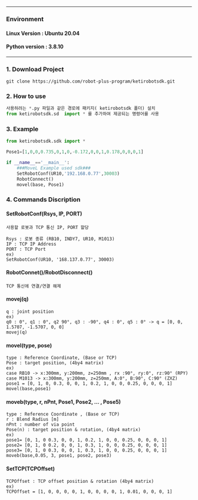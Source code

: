 ***

### Environment

#### Linux Version : Ubuntu 20.04
#### Python version : 3.8.10

***

### 1. Download Project
~~~
git clone https://github.com/robot-plus-program/ketirobotsdk.git
~~~

### 2. How to use
``` python
사용하려는 *.py 파일과 같은 경로에 패키지( ketirobotsdk 폴더) 설치
from ketirobotsdk.sd  import * 를 추가하여 제공되는 명령어를 사용
```

### 3. Example
``` python
from ketirobotsdk.sdk import *

Pose1=[1,0,0,0.735,0,1,0,-0.172,0,0,1,0.178,0,0,0,1]

if __name__=='__main__':    
    ###MoveL Example used sdk###
    SetRobotConf(UR10,'192.168.0.77',30003)
    RobotConnect()
    movel(base, Pose1)
```

### 4. Commands Discription

#### SetRobotConf(Rsys, IP, PORT)
```
사용할 로봇과 TCP 통신 IP, PORT 할당

Rsys : 로봇 종류 (RB10, INDY7, UR10, M1013)
IP : TCP IP Address
PORT : TCP Port
ex) 
SetRobotConf(UR10, '168.137.0.77', 30003)
```

#### RobotConnet()/RobotDisconnect()
```
TCP 통신에 연결/연결 해제
```

#### movej(q)
```
q : joint position
ex)  
q0 : 0°, q1 : 0°, q2 90°, q3 : -90°, q4 : 0°, q5 : 0° -> q = [0, 0, 1.5707, -1.5707, 0, 0]
movej(q)
```

#### movel(type, pose)
```
type : Reference Coordinate, (Base or TCP)
Pose : target position, (4by4 matrix)
ex) 
case RB10 -> x:300mm, y:200mm, z=250mm , rx :90°, ry:0°, rz:90° (RPY)
case M1013 -> x:300mm, y:200mm, z=250mm, A:0°, B:90°, C:90° (ZXZ)
pose1 = [0, 1, 0, 0.3, 0, 0, 1, 0.2, 1, 0, 0, 0.25, 0, 0, 0, 1]
movel(base,pose1)
```

#### moveb(type, r, nPnt, Pose1, Pose2, ... , Pose5)
```
type : Reference Coordinate , (Base or TCP)
r : Blend Radius [m]
nPnt : number of via point
Pose(n) : target position & rotation, (4by4 matrix)
ex)
pose1= [0, 1, 0 0.3, 0, 0, 1, 0.2, 1, 0, 0, 0.25, 0, 0, 0, 1]
pose2= [0, 1, 0 0.2, 0, 0, 1, 0.3, 1, 0, 0, 0.25, 0, 0, 0, 1]
pose3= [0, 1, 0 0.3, 0, 0, 1, 0.3, 1, 0, 0, 0.25, 0, 0, 0, 1]
moveb(base,0.05, 3, pose1, pose2, pose3)
```

#### SetTCP(TCPOffset)
```
TCPOffset : TCP offset position & rotation (4by4 matrix)
ex)
TCPOffset = [1, 0, 0, 0, 0, 1, 0, 0, 0, 0, 1, 0.01, 0, 0, 0, 1]
```

